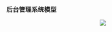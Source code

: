 <h3>后台管理系统模型</h3>

<p align="center"><img src="https://laravel.com/assets/img/components/logo-laravel.svg"></p>



